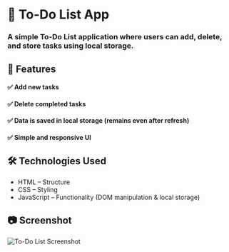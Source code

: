 # 📌 To-Do List App

### A simple To-Do List application where users can add, delete, and store tasks using local storage.

## 🚀 Features

#### ✅ Add new tasks

#### ✅ Delete completed tasks

#### ✅ Data is saved in local storage (remains even after refresh)

#### ✅ Simple and responsive UI

## 🛠️ Technologies Used

- HTML – Structure
- CSS – Styling
- JavaScript – Functionality (DOM manipulation & local storage)

## 📷 Screenshot

![To-Do List Screenshot](https://ik.imagekit.io/d3kzbpbila/thejashari_z-HowQgFs)
